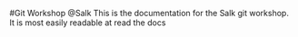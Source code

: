 #Git Workshop @Salk
This is the documentation for the Salk git workshop.
It is most easily readable at read the docs
